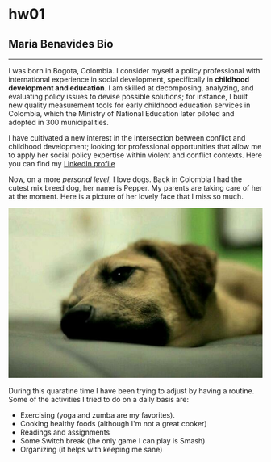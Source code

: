 # hw01
## Maria Benavides Bio
***
I was born in Bogota, Colombia. I consider myself a policy professional with international experience in social development, specifically in **childhood development and education**. I am skilled at decomposing, analyzing, and evaluating policy issues to devise possible solutions; for instance, I built new quality measurement tools for early childhood education services in Colombia, which the Ministry of National Education later piloted and adopted in 300 municipalities.

I have cultivated a new interest in the intersection between conflict and childhood development; looking for professional opportunities that allow me to apply her social policy expertise within violent and conflict contexts. Here you can find my [LinkedIn profile](www.linkedin.com/in/maria-benavides-c)

Now, on a more *personal level*, I love dogs. Back in Colombia I had the cutest mix breed dog, her name is Pepper. My parents are taking care of her at the moment. Here is a picture of her lovely face that I miss so much. 

![Pepper, the cutest dog](Pepper_HW1.jpeg)

During this quaratine time I have been trying to adjust by having a routine. Some of the activities I tried to do on a daily basis are: 
* Exercising (yoga and zumba are my favorites).
* Cooking healthy foods (although I'm not a great cooker)
* Readings and assignments
* Some Switch break (the only game I can play is Smash)
* Organizing (it helps with keeping me sane)




